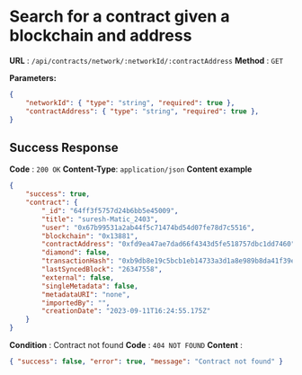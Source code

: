 # Search for a contract given a blockchain and address

**URL** : `/api/contracts/network/:networkId/:contractAddress`
**Method** : `GET`

**Parameters:**
```json
{
    "networkId": { "type": "string", "required": true },
    "contractAddress": { "type": "string", "required": true },
}
```

## Success Response
**Code** : `200 OK`
**Content-Type**: `application/json`
**Content example**
```json
{
    "success": true,
    "contract": {
        "_id": "64ff3f5757d24b6bb5e45009",
        "title": "suresh-Matic_2403",
        "user": "0x67b99531a2ab44f5c71474bd54d07fe78d7c5516",
        "blockchain": "0x13881",
        "contractAddress": "0xfd9ea47ae7dad66f4343d5fe518757dbc1dd7460",
        "diamond": false,
        "transactionHash": "0xb9db8e19c5bcb1eb14733a3d1a8e989b8da41f39e3cbd80689e16d1004ce3daa",
        "lastSyncedBlock": "26347558",
        "external": false,
        "singleMetadata": false,
        "metadataURI": "none",
        "importedBy": "",
        "creationDate": "2023-09-11T16:24:55.175Z"
    }
}
```

**Condition** : Contract not found
**Code** : `404 NOT FOUND`
**Content** : 
```json
{ "success": false, "error": true, "message": "Contract not found" }
```